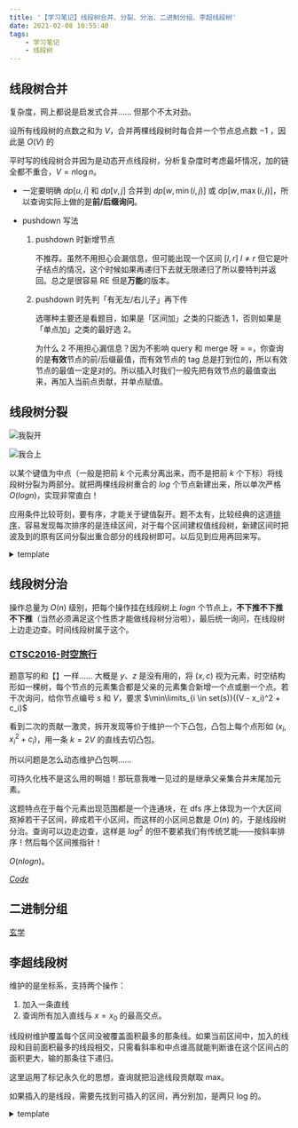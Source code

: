 ```yaml
---
title: '【学习笔记】线段树合并、分裂、分治、二进制分组、李超线段树'
date: 2021-02-08 10:55:40
tags:
    - 学习笔记
    - 线段树
---
```


## 线段树合并

复杂度，网上都说是启发式合并…… 但那个不太对劲。

设所有线段树的点数之和为 $V$，合并两棵线段树时每合并一个节点总点数 $-1$ ，因此是 $O(V)$ 的

平时写的线段树合并因为是动态开点线段树，分析复杂度时考虑最坏情况，加的链全都不重合，$V = n \log n$。

- 一定要明确 $dp[u, i]$ 和 $dp[v, j]$ 合并到 $dp[w, \min(i, j)]$ 或 $dp[w, \max(i, j)]$，所以查询实际上做的是**前/后缀询问**。

- $\text{pushdown}$ 写法

    1. $\text{pushdown}$ 时新增节点

        不推荐。虽然不用担心会漏信息，但可能出现一个区间 $[l, r]$ $l \neq r$ 但它是叶子结点的情况，这个时候如果再递归下去就无限递归了所以要特判并返回。总之是很容易 RE 但是**万能**的版本。

    2. $\text{pushdown}$ 时先判「有无左/右儿子」再下传

        选哪种主要还是看题目，如果是「区间加」之类的只能选 1，否则如果是「单点加」之类的最好选 2。
        
        为什么 2 不用担心漏信息？因为不影响 query 和 merge 呀 = =，你查询的是**有效**节点的前/后缀最值，而有效节点的 tag 总是打到位的，所以有效节点的最值一定是对的。所以插入时我们一般先把有效节点的最值查出来，再加入当前点贡献，并单点赋值。

## 线段树分裂

![我裂开](/images/裂开.jpg)

![我合上](/images/合上.png)

以某个键值为中点（一般是把前 $k$ 个元素分离出来，而不是把前 $k$ 个下标）将线段树分裂为两部分。就把两棵线段树重合的 $log$ 个节点新建出来，所以单次严格 $O(logn)$，实现非常直白！

应用条件比较苛刻，要有序，才能关于键值裂开。题不太有，比较经典的这道[排序](https://www.luogu.com.cn/problem/P2824)，容易发现每次排序的是连续区间，对于每个区间建权值线段树，新建区间时把波及到的原有区间分裂出重合部分的线段树即可。以后见到应用再回来写。

<details>
    <summary>template</summary>
    ``` cpp
    // luogu_5494
    #include <bits/stdc++.h>
    #define rep(i, x, y) for (int i = x; i <= y; i++)
    #define mid ((l + r) >> 1)
    using namespace std;

    typedef long long ll;
    const int N = 2e5 + 10, M = N * 60;
    int n, m, a[N], idx, id;
    int rt[N], ls[M], rs[M];
    ll sz[M];

    void upd(int x) {
        sz[x] = sz[ls[x]] + sz[rs[x]];
    }

    void build(int &x, int l, int r) {
        if (!x)
            x = ++idx;
        if (l == r) {
            scanf("%lld", &sz[x]);
            return;
        }
        build(ls[x], l, mid), build(rs[x], mid + 1, r);
        upd(x);
    }

    void insert(int &x, int l, int r, int p, int v) {
        if (!x)
            x = ++idx;
        if (l == r) {
            sz[x] += v;
            return;
        }
        p <= mid ? insert(ls[x], l, mid, p, v) : insert(rs[x], mid + 1, r, p, v);
        upd(x);
    }

    ll query(int x, int l, int r, int lx, int rx) {
        if (lx <= l && r <= rx) {
            return sz[x];
        }
        ll ret = 0;
        if (lx <= mid) ret = query(ls[x], l, mid, lx, rx);
        if (rx > mid) ret += query(rs[x], mid + 1, r, lx, rx);
        return ret;
    }

    void merge(int &x, int y, int l, int r) {
        if (!x || !y) { x |= y; return; }
        if (l == r) {
            sz[x] += sz[y]; return;
        }
        merge(ls[x], ls[y], l, mid);
        merge(rs[x], rs[y], mid + 1, r);
        upd(x);
    }

    void split(int &x, int &y, int l, int r, int lx, int rx) {
        if (!y)
            return;
        if (lx <= l && r <= rx) {
            x = y, y = 0; return;  // 把 y 合并到空子树 x 上去，放心直接 =
        }
        if (!x)
            x = ++idx;
        if (lx <= mid) split(ls[x], ls[y], l, mid, lx, rx);
        if (rx > mid) split(rs[x], rs[y], mid + 1, r, lx, rx);
        upd(y);  // !!!
        upd(x);
    }

    int ask(int x, int l, int r, int k) {
        if (k <= 0 || sz[x] < k) return -1;
        if (l == r) return l;
        if (k <= sz[ls[x]]) return ask(ls[x], l, mid, k);
        else return ask(rs[x], mid + 1, r, k - sz[ls[x]]);
    }

    int main() {
        cin >> n >> m;
        ++id;
        build(rt[id], 1, n);
        while (m--) {
            int op, x, y, z; scanf("%d%d", &op, &x);
            if (op == 1 || op == 4) scanf("%d", &y);
            else scanf("%d%d", &y, &z);
            if (!op) {
                ++id;
                split(rt[id], rt[x], 1, n, y, z);
            } else if (op == 1) {
                merge(rt[x], rt[y], 1, n);
            } else if (op == 2) {
                insert(rt[x], 1, n, z, y);
            } else if (op == 3) {
                printf("%lld\n", query(rt[x], 1, n, y, z));
            } else {
                printf("%d\n", ask(rt[x], 1, n, y));
            }
        }
        return 0;
    }
    ```
</details>

## 线段树分治

操作总量为 $O(n)$ 级别，把每个操作挂在线段树上 $logn$ 个节点上，**不下推不下推不下推**（当然必须满足这个性质才能做线段树分治啦），最后统一询问，在线段树上边走边查。时间线段树属于这个。

### [$\text{CTSC2016-}$时空旅行](https://uoj.ac/problem/198)

题意写的和【】一样…… 大概是 $y$、$z$ 是没有用的，将 $(x, c)$ 视为元素，时空结构形如一棵树，每个节点的元素集合都是父亲的元素集合新增一个点或删一个点。若干次询问，给你节点编号 $s$ 和 $V$，要求 $\min\limits_{i \in set(s)}((V - x_i)^2 + c_i)$

看到二次的贡献一激灵，拆开发现等价于维护一个下凸包，凸包上每个点形如 $(x_i, x_i^2 + c_i)$，用一条 $k = 2V$ 的直线去切凸包。

所以问题是怎么动态维护凸包啊……

可持久化栈不是这么用的啊姐！那玩意我唯一见过的是继承父亲集合并末尾加元素。

这题特点在于每个元素出现范围都是一个连通块，在 dfs 序上体现为一个大区间抠掉若干子区间，碎成若干小区间，而这样的小区间总数是 $O(n)$ 的，于是线段树分治。查询可以边走边查，这样是 $log^2$ 的但不要紧我们有传统艺能——按斜率排序！然后每个区间推指针！

$O(nlogn)$。

[$Code$](https://uoj.ac/submission/506514)

## 二进制分组

[玄学](https://imilyx.github.io/2021/01/31/%E3%80%90%E8%AE%A1%E5%88%92%E3%80%9121Jan%20%E5%AD%A6%E4%B9%A0%E8%AE%A1%E5%88%92/#%E7%8E%84%E5%AD%A6)

## 李超线段树

维护的是坐标系，支持两个操作：

1. 加入一条直线
2. 查询所有加入直线与 $x = x_0$ 的最高交点。

线段树维护覆盖每个区间没被覆盖面积最多的那条线。如果当前区间中，加入的线段和目前面积最多的线段相交，只需看斜率和中点谁高就能判断谁在这个区间占的面积更大，输的那条往下递归。

这里运用了标记永久化的思想，查询就把沿途线段贡献取 max。

如果插入的是线段，需要先找到可插入的区间，再分别加，是两只 log 的。

<details>
    <summary>template</summary>
    ``` c++
    namespace LCTree {
      #define mid (l + r >> 1)
      int ls[M], rs[M], idx;
      void ins(int &x, ll l, ll r, Func cur) {
        if (!x) { x = ++idx, f[x] = cur; return; }
        if (l == r) return f[x].F(l) < cur.F(l) ? f[x] = cur, (void)0 : (void)0;
        if (f[x].F(mid) < cur.F(mid)) f[x].k < cur.k ? ins(ls[x], l, mid, f[x]) : ins(rs[x], mid + 1, r, f[x]), f[x] = cur;
        else f[x].k > cur.k ? ins(ls[x], l, mid, cur) : ins(rs[x], mid + 1, r, cur);
      }
      ll qry(int x, ll l, ll r, ll p) {
        if (!x) return -1e16;
        if (l == r) return f[x].F(p);
        return max(f[x].F(p), p <= mid ? qry(ls[x], l, mid, p) : qry(rs[x], mid + 1, r, p));
      }
    }; using namespace LCTree;
    ```
</details>